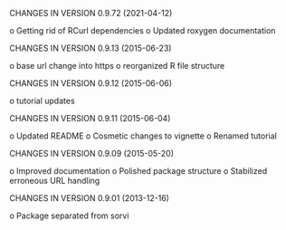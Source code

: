 CHANGES IN VERSION 0.9.72 (2021-04-12)

 o Getting rid of RCurl dependencies
 o Updated roxygen documentation 


CHANGES IN VERSION 0.9.13 (2015-06-23)

 o base url change into https
 o reorganized R file structure

CHANGES IN VERSION 0.9.12 (2015-06-06)

 o tutorial updates
 
CHANGES IN VERSION 0.9.11 (2015-06-04)

 o Updated README
 o Cosmetic changes to vignette
 o Renamed tutorial

CHANGES IN VERSION 0.9.09 (2015-05-20)

 o Improved documentation
 o Polished package structure
 o Stabilized erroneous URL handling
 
CHANGES IN VERSION 0.9.01 (2013-12-16)

 o Package separated from sorvi 
